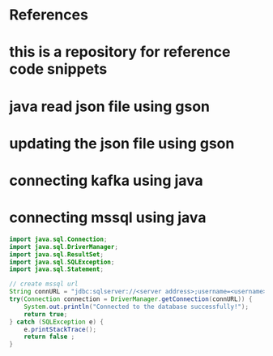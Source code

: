 # References
# this is a repository for reference code snippets
# java read json file using gson
# updating the json file using gson 
# connecting kafka using java
# connecting mssql using java 
```java
import java.sql.Connection;
import java.sql.DriverManager;
import java.sql.ResultSet;
import java.sql.SQLException;
import java.sql.Statement;

// create mssql url
String connURL = "jdbc:sqlserver://<server address>;username=<username>@<server>;password=<password>;";
try(Connection connection = DriverManager.getConnection(connURL)) {
    System.out.println("Connected to the database successfully!");
    return true;
} catch (SQLException e) {
    e.printStackTrace();
    return false ;
}
```
